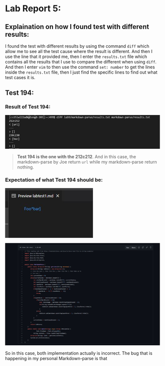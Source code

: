 # Lab Report 5:

## Explaination on how I found test with different results:

I found the test with different results by using the command `diff` which allow me to see all the test cause where the result is different.
And then I use the line that it provided me, then I enter the `results.txt` file which contains all the results that I use to compare the
different when using `diff`. And then I enter `vim` to then use the command `set: number` to get the lines inside the `results.txt` file,
then I just find the specific lines to find out what test cases it is.

## Test 194:

### Result of Test 194:

![Result of Test 194](https://raw.githubusercontent.com/lvuluong/cse15l-lab-reports/main/PicsForLab5/diff.JPG)

> **Test 194 is the one with the 212c212**. And in this case, the markdown-parse by Joe return `url` while my markdown-parse return nothing.


### Expectation of what Test 194 should be:
![Expectation of what Test 194 should be](https://raw.githubusercontent.com/lvuluong/cse15l-lab-reports/main/PicsForLab5/expect1.JPG)

![My personal MarkdownParse](https://raw.githubusercontent.com/lvuluong/cse15l-lab-reports/main/PicsForLab5/mycode.JPG)

So in this case, both implementation actually is incorrect. The bug that is happening in my personal Markdown-parse is that 